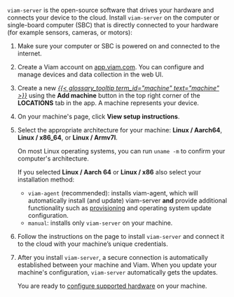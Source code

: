`viam-server` is the open-source software that drives your hardware and connects your device to the cloud.
Install `viam-server` on the computer or single-board computer (SBC) that is directly connected to your hardware (for example sensors, cameras, or motors):

1. Make sure your computer or SBC is powered on and connected to the internet.

1. Create a Viam account on [app.viam.com](https://app.viam.com).
   You can configure and manage devices and data collection in the web UI.

1. Create a new [_{{< glossary_tooltip term_id="machine" text="machine" >}}_](/operate/hello-world/quickstart/#machines) using the **Add machine** button in the top right corner of the **LOCATIONS** tab in the app.
   A machine represents your device.

1. On your machine's page, click **View setup instructions**.

1. Select the appropriate architecture for your machine: **Linux / Aarch64**, **Linux / x86_64**, or **Linux / Armv7l**.

   On most Linux operating systems, you can run `uname -m` to confirm your computer's architecture.

   If you selected **Linux / Aarch 64** or **Linux / x86** also select your installation method:

   - `viam-agent` (recommended): installs viam-agent, which will automatically install (and update) viam-server **and** provide additional functionality such as [provisioning](/manage/fleet/provision/setup/) and operating system update configuration.
   - `manual`: installs only `viam-server` on your machine.

1. Follow the instructions on the page to install `viam-server` and connect it to the cloud with your machine’s unique credentials.

1. After you install `viam-server`, a secure connection is automatically established between your machine and Viam.
   When you update your machine's configuration, `viam-server` automatically gets the updates.

   You are ready to [configure supported hardware](/operate/modules/supported-hardware/) on your machine.
